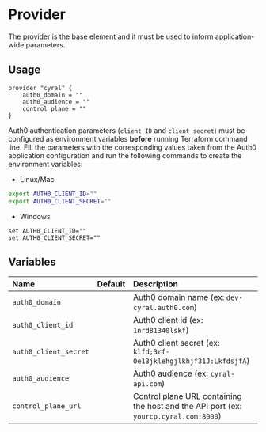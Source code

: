 # Provider

The provider is the base element and it must be used to inform application-wide parameters.

## Usage

```hcl
provider "cyral" {
    auth0_domain = ""
    auth0_audience = ""
    control_plane = ""
}
```

Auth0 authentication parameters (`client ID` and `client secret`) must be configured as environment variables **before** running Terraform command line. Fill the parameters with the corresponding values taken from the Auth0 application configuration and run the following commands to create the environment variables:

- Linux/Mac

```bash
export AUTH0_CLIENT_ID=""
export AUTH0_CLIENT_SECRET=""
```

- Windows

```
set AUTH0_CLIENT_ID=""
set AUTH0_CLIENT_SECRET=""
```

## Variables

|  Name                    |  Default  |  Description                                                      | Required |
|:-------------------------|:---------:|:------------------------------------------------------------------|:--------:|
| `auth0_domain`           |           | Auth0 domain name (ex: `dev-cyral.auth0.com`)                     | Yes      |
| `auth0_client_id`        |           | Auth0 client id (ex: `1nrd81340lskf`)                             | Yes      |
| `auth0_client_secret`    |           | Auth0 client secret (ex: `klfd;3rf-0e13jklehgjlkhjf31J:LkfdsjfA`) | Yes      |
| `auth0_audience`         |           | Auth0 audience (ex: `cyral-api.com`)                              | Yes      |
| `control_plane_url`          |           | Control plane URL containing the host and the API port (ex: `yourcp.cyral.com:8000`)                       | Yes      |

